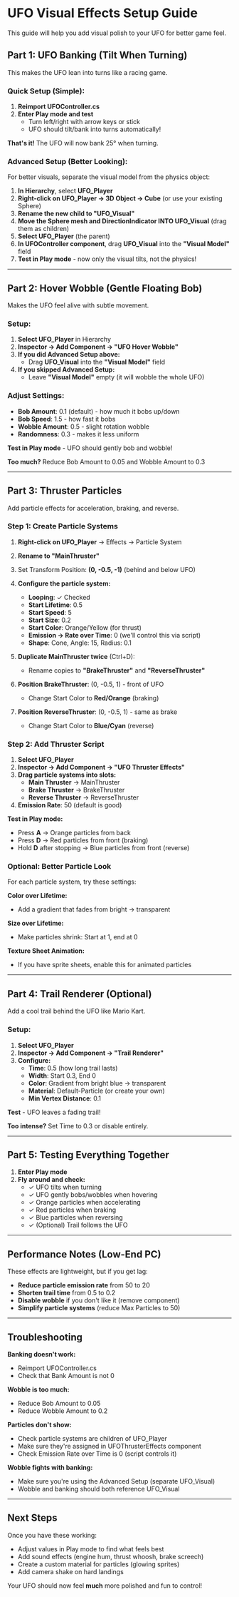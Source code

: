 # UFO Visual Effects Setup Guide

This guide will help you add visual polish to your UFO for better game feel.

## Part 1: UFO Banking (Tilt When Turning)

This makes the UFO lean into turns like a racing game.

### Quick Setup (Simple):

1. **Reimport UFOController.cs**
2. **Enter Play mode and test**
   - Turn left/right with arrow keys or stick
   - UFO should tilt/bank into turns automatically!

**That's it!** The UFO will now bank 25° when turning.

### Advanced Setup (Better Looking):

For better visuals, separate the visual model from the physics object:

1. **In Hierarchy**, select **UFO_Player**
2. **Right-click on UFO_Player → 3D Object → Cube** (or use your existing Sphere)
3. **Rename the new child to "UFO_Visual"**
4. **Move the Sphere mesh and DirectionIndicator INTO UFO_Visual** (drag them as children)
5. **Select UFO_Player** (the parent)
6. **In UFOController component**, drag **UFO_Visual** into the **"Visual Model"** field
7. **Test in Play mode** - now only the visual tilts, not the physics!

---

## Part 2: Hover Wobble (Gentle Floating Bob)

Makes the UFO feel alive with subtle movement.

### Setup:

1. **Select UFO_Player** in Hierarchy
2. **Inspector → Add Component → "UFO Hover Wobble"**
3. **If you did Advanced Setup above:**
   - Drag **UFO_Visual** into the **"Visual Model"** field
4. **If you skipped Advanced Setup:**
   - Leave **"Visual Model"** empty (it will wobble the whole UFO)

### Adjust Settings:

- **Bob Amount**: 0.1 (default) - how much it bobs up/down
- **Bob Speed**: 1.5 - how fast it bobs
- **Wobble Amount**: 0.5 - slight rotation wobble
- **Randomness**: 0.3 - makes it less uniform

**Test in Play mode** - UFO should gently bob and wobble!

**Too much?** Reduce Bob Amount to 0.05 and Wobble Amount to 0.3

---

## Part 3: Thruster Particles

Add particle effects for acceleration, braking, and reverse.

### Step 1: Create Particle Systems

1. **Right-click on UFO_Player** → Effects → Particle System
2. **Rename to "MainThruster"**
3. Set Transform Position: **(0, -0.5, -1)** (behind and below UFO)
4. **Configure the particle system:**
   - **Looping**: ✓ Checked
   - **Start Lifetime**: 0.5
   - **Start Speed**: 5
   - **Start Size**: 0.2
   - **Start Color**: Orange/Yellow (for thrust)
   - **Emission → Rate over Time**: 0 (we'll control this via script)
   - **Shape**: Cone, Angle: 15, Radius: 0.1

5. **Duplicate MainThruster twice** (Ctrl+D):
   - Rename copies to **"BrakeThruster"** and **"ReverseThruster"**

6. **Position BrakeThruster**: (0, -0.5, 1) - front of UFO
   - Change Start Color to **Red/Orange** (braking)

7. **Position ReverseThruster**: (0, -0.5, 1) - same as brake
   - Change Start Color to **Blue/Cyan** (reverse)

### Step 2: Add Thruster Script

1. **Select UFO_Player**
2. **Inspector → Add Component → "UFO Thruster Effects"**
3. **Drag particle systems into slots:**
   - **Main Thruster** → MainThruster
   - **Brake Thruster** → BrakeThruster
   - **Reverse Thruster** → ReverseThruster
4. **Emission Rate**: 50 (default is good)

**Test in Play mode:**
- Press **A** → Orange particles from back
- Press **D** → Red particles from front (braking)
- Hold **D** after stopping → Blue particles from front (reverse)

### Optional: Better Particle Look

For each particle system, try these settings:

**Color over Lifetime:**
- Add a gradient that fades from bright → transparent

**Size over Lifetime:**
- Make particles shrink: Start at 1, end at 0

**Texture Sheet Animation:**
- If you have sprite sheets, enable this for animated particles

---

## Part 4: Trail Renderer (Optional)

Add a cool trail behind the UFO like Mario Kart.

### Setup:

1. **Select UFO_Player**
2. **Inspector → Add Component → "Trail Renderer"**
3. **Configure:**
   - **Time**: 0.5 (how long trail lasts)
   - **Width**: Start 0.3, End 0
   - **Color**: Gradient from bright blue → transparent
   - **Material**: Default-Particle (or create your own)
   - **Min Vertex Distance**: 0.1

**Test** - UFO leaves a fading trail!

**Too intense?** Set Time to 0.3 or disable entirely.

---

## Part 5: Testing Everything Together

1. **Enter Play mode**
2. **Fly around and check:**
   - ✓ UFO tilts when turning
   - ✓ UFO gently bobs/wobbles when hovering
   - ✓ Orange particles when accelerating
   - ✓ Red particles when braking
   - ✓ Blue particles when reversing
   - ✓ (Optional) Trail follows the UFO

---

## Performance Notes (Low-End PC)

These effects are lightweight, but if you get lag:

- **Reduce particle emission rate** from 50 to 20
- **Shorten trail time** from 0.5 to 0.2
- **Disable wobble** if you don't like it (remove component)
- **Simplify particle systems** (reduce Max Particles to 50)

---

## Troubleshooting

**Banking doesn't work:**
- Reimport UFOController.cs
- Check that Bank Amount is not 0

**Wobble is too much:**
- Reduce Bob Amount to 0.05
- Reduce Wobble Amount to 0.2

**Particles don't show:**
- Check particle systems are children of UFO_Player
- Make sure they're assigned in UFOThrusterEffects component
- Check Emission Rate over Time is 0 (script controls it)

**Wobble fights with banking:**
- Make sure you're using the Advanced Setup (separate UFO_Visual)
- Wobble and banking should both reference UFO_Visual

---

## Next Steps

Once you have these working:
- Adjust values in Play mode to find what feels best
- Add sound effects (engine hum, thrust whoosh, brake screech)
- Create a custom material for particles (glowing sprites)
- Add camera shake on hard landings

Your UFO should now feel **much** more polished and fun to control!
